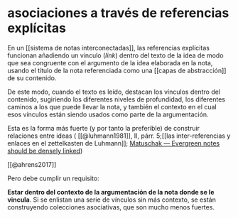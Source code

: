 # asociaciones a través de referencias explícitas

En un [[sistema de notas interconectadas]], las referencias explícitas funcionan añadiendo un vínculo (*link*) dentro del texto de la idea de modo que sea congruente con el argumento de la idea elaborada en la nota, usando el título de la nota referenciada como una [[capas de abstracción]] de su contenido.

De este modo, cuando el texto es leído, destacan los vínculos dentro del contenido, sugiriendo los diferentes niveles de profundidad, los diferentes caminos a los que puede llevar la nota, y también el contexto en el cual esos vínculos están siendo usados como parte de la argumentación.

Esta es la forma más fuerte (y por tanto la preferible) de construir relaciones entre ideas ( [[@luhmann1981]], II, párr. 5;[[las inter-referencias y enlaces en el zettelkasten de Luhmann]]; [Matuschak — Evergreen notes should be densely linked](https://notes.andymatuschak.org/z2HUE4ABbQjUNjrNemvkTCsLa1LPDRuwh1tXC))

[[@ahrens2017]]

Pero debe cumplir un requisito:

**Estar dentro del contexto de la argumentación de la nota donde se le vincula**. Si se enlistan una serie de vínculos sin más contexto, se están construyendo colecciones asociativas, que son mucho menos fuertes.
